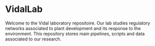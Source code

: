 # VidalLab

Welcome to the Vidal laboratory repositoire. Our lab studies regulatory networks associated to plant development and its response to the environment. This repository stores main pipelines, scripts and data associated to our research.
